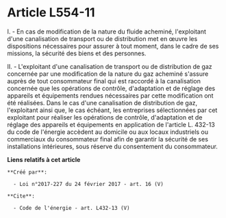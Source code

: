 # Article L554-11

I. - En cas de modification de la nature du fluide acheminé, l'exploitant d'une canalisation de transport ou de distribution
met en œuvre les dispositions nécessaires pour assurer à tout moment, dans le cadre de ses missions, la sécurité des biens et
des personnes. 

II. - L'exploitant d'une canalisation de transport ou de distribution de gaz concernée par une modification de la nature du
gaz acheminé s'assure auprès de tout consommateur final qui est raccordé à la canalisation concernée que les opérations de
contrôle, d'adaptation et de réglage des appareils et équipements rendues nécessaires par cette modification ont été
réalisées. Dans le cas d'une canalisation de distribution de gaz, l'exploitant ainsi que, le cas échéant, les entreprises
sélectionnées par cet exploitant pour réaliser les opérations de contrôle, d'adaptation et de réglage des appareils et
équipements en application de l'article L. 432-13 du code de l'énergie accèdent au domicile ou aux locaux industriels ou
commerciaux du consommateur final afin de garantir la sécurité de ses installations intérieures, sous réserve du consentement
du consommateur.

**Liens relatifs à cet article**

	**Créé par**:

	  - Loi n°2017-227 du 24 février 2017 - art. 16 (V)

	**Cite**:

	  - Code de l'énergie - art. L432-13 (V)
